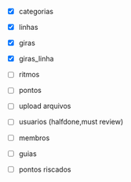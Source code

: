 - [x] categorias
- [x] linhas
- [x] giras
- [x] giras_linha
- [ ] ritmos
- [ ] pontos
- [ ] upload arquivos
- [ ] usuarios (halfdone,must review)
- [ ] membros
- [ ] guias
- [ ] pontos riscados

